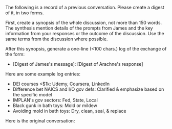 The following is a record of a previous conversation. Please create a digest of it, in two forms.

First, create a synopsis of the whole discussion, not more than 150 words. The synthesis mention details of the prompts from James and the key information from your responses or the outcome of the discussion. Use the same terms from the discussion where possible.

After this synopsis, generate a one-line (<100 chars.) log of the exchange of the form:
 - [Digest of James's message]: [Digest of Arachne's response]

Here are some example log entries:
 - DEI courses <$1k: Udemy, Coursera, LinkedIn
 - Difference bet NAICS and I/O gov defs: Clarified & emphasize based on the specific model
 - IMPLAN's gov sectors: Fed, State, Local
 - Black gunk in bath toys: Mold or mildew
 - Avoiding mold in bath toys: Dry, clean, seal, & replace

Here is the original conversation:
